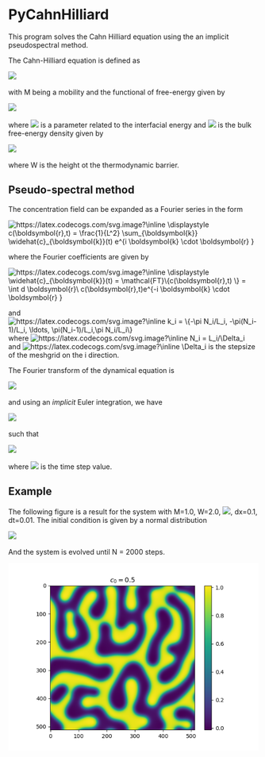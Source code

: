 # PyCahnHilliard
This program solves the Cahn Hilliard equation using the an implicit pseudospectral method. 

The Cahn-Hilliard equation is defined as

<img src="https://render.githubusercontent.com/render/math?math=\frac{\partial c}{\partial t} = M \nabla^2\left[ \frac{\delta F}{\delta c}\right] ">

with M being a mobility and the functional of free-energy given by 

<img src="https://render.githubusercontent.com/render/math?math=F[c] = \int \text{d}{\mathbf{r}} \left[ \frac{\kappa}{2} (\nabla c(\mathbf{r} ))^2 %2B  f(c)\right]">

where <img src="https://render.githubusercontent.com/render/math?math=\kappa"> is a parameter related to the interfacial energy and <img src="https://render.githubusercontent.com/render/math?math=f"> is the bulk free-energy density given by 

<img src="https://render.githubusercontent.com/render/math?math=f(c) = W c^2(1-c)^2">

where W is the height ot the thermodynamic barrier. 

## Pseudo-spectral method

The concentration field can be expanded as a Fourier series in the form 

<img src="https://latex.codecogs.com/svg.image?\inline&space;\displaystyle&space;c(\boldsymbol{r},t)&space;=&space;\frac{1}{L^2}&space;\sum_{\boldsymbol{k}}&space;\widehat{c}_{\boldsymbol{k}}(t)&space;e^{i&space;\boldsymbol{k}&space;\cdot&space;\boldsymbol{r}&space;}" title="https://latex.codecogs.com/svg.image?\inline \displaystyle c(\boldsymbol{r},t) = \frac{1}{L^2} \sum_{\boldsymbol{k}} \widehat{c}_{\boldsymbol{k}}(t) e^{i \boldsymbol{k} \cdot \boldsymbol{r} }" />

where the Fourier coefficients are given by 

<img src="https://latex.codecogs.com/svg.image?\inline&space;\displaystyle&space;\widehat{c}_{\boldsymbol{k}}(t)&space;=&space;\mathcal{FT}\{c(\boldsymbol{r},t)&space;\}&space;=&space;\int&space;d&space;\boldsymbol{r}\&space;c(\boldsymbol{r},t)e^{-i&space;\boldsymbol{k}&space;\cdot&space;\boldsymbol{r}&space;}" title="https://latex.codecogs.com/svg.image?\inline \displaystyle \widehat{c}_{\boldsymbol{k}}(t) = \mathcal{FT}\{c(\boldsymbol{r},t) \} = \int d \boldsymbol{r}\ c(\boldsymbol{r},t)e^{-i \boldsymbol{k} \cdot \boldsymbol{r} }" />

and <img src="https://latex.codecogs.com/svg.image?\inline&space;k_i&space;=&space;\{-\pi&space;N_i/L_i,&space;-\pi(N_i-1)/L_i,&space;\ldots,&space;\pi(N_i-1)/L_i,\pi&space;N_i/L_i\}" title="https://latex.codecogs.com/svg.image?\inline k_i = \{-\pi N_i/L_i, -\pi(N_i-1)/L_i, \ldots, \pi(N_i-1)/L_i,\pi N_i/L_i\}" /> where <img src="https://latex.codecogs.com/svg.image?\inline&space;N_i&space;=&space;L_i/\Delta_i" title="https://latex.codecogs.com/svg.image?\inline N_i = L_i/\Delta_i" /> and <img src="https://latex.codecogs.com/svg.image?\inline&space;\Delta_i" title="https://latex.codecogs.com/svg.image?\inline \Delta_i" /> is the stepsize of the meshgrid on the i direction.

The Fourier transform of the dynamical equation is 

<img src="https://latex.codecogs.com/svg.image?\frac{\partial&space;\widehat{c}_{\boldsymbol{k}}}{\partial&space;t}&space;=&space;M&space;\left[&space;-k^2&space;\mathcal{FT}\{f'\}&space;-&space;\kappa&space;k^4&space;\widehat{c}_{\boldsymbol{k}}\right]&space;">

and using an *implicit* Euler integration, we have

<img src="https://latex.codecogs.com/svg.image?\frac{\widehat{c}_{\boldsymbol{k}}^{n&plus;1}-\widehat{c}_{\boldsymbol{k}}^{n}}{\Delta&space;t}&space;=&space;M&space;\left[&space;-k^2&space;\mathcal{FT}\{f'(c^n)\}&space;-&space;\kappa&space;k^4&space;\widehat{c}_{\boldsymbol{k}}^{n&plus;1}&space;\right]&space;">

such that 

<img src="https://latex.codecogs.com/svg.image?\widehat{c}_{\boldsymbol{k}}^{n&plus;1}=&space;\frac{&space;\widehat{c}_{\boldsymbol{k}}-&space;\Delta&space;t&space;M&space;k^2&space;\mathcal{FT}\{f'(c^n)\}}{1&plus;&space;M&space;&space;\kappa&space;k^4&space;{\Delta&space;t}}">

where <img src="https://latex.codecogs.com/svg.image?\inline&space;\Delta&space;t&space;"> is the time step value. 

## Example

The following figure is a result for the system with M=1.0, W=2.0, <img src="https://render.githubusercontent.com/render/math?math=\kappa=0.5">, dx=0.1, dt=0.01. The initial condition is given by a normal distribution 

<img src="https://render.githubusercontent.com/render/math?math=c_0 = 0.5%2B 0.1 \mathcal{N}(0,1)">

And the system is evolved until N = 2000 steps. 

![Output](https://github.com/elvissoares/PyCahnHilliard/blob/master/cahn-hilliard-c0-0.5.png)
